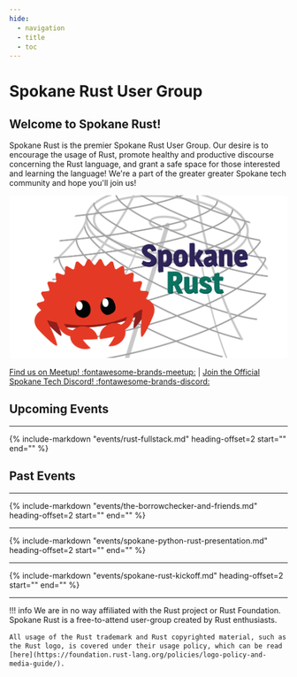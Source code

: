 ```yaml
---
hide:
  - navigation
  - title
  - toc
---
```


# Spokane Rust User Group

## Welcome to Spokane Rust!

Spokane Rust is the premier Spokane Rust User Group. Our desire is to encourage the usage of Rust, promote healthy and productive discourse concerning the Rust language, and grant a safe space for those interested and learning the language! We're a part of the greater greater Spokane tech community and hope you'll join us!

![](img/spokane_rust.png)

[Find us on Meetup! :fontawesome-brands-meetup:](https://www.meetup.com/spokane-rust/) | [Join the Official Spokane Tech Discord! :fontawesome-brands-discord:](https://discord.gg/GYvdBBNTEP)

## Upcoming Events

---

{%
  include-markdown "events/rust-fullstack.md"
  heading-offset=2
  start="<!-- index start -->"
  end="<!-- index end -->"
%}

## Past Events

---

{%
  include-markdown "events/the-borrowchecker-and-friends.md"
  heading-offset=2
  start="<!-- index start -->"
  end="<!-- index end -->"
%}

---

{%
  include-markdown "events/spokane-python-rust-presentation.md"
  heading-offset=2
  start="<!-- index start -->"
  end="<!-- index end -->"
%}

---

{%
  include-markdown "events/spokane-rust-kickoff.md"
  heading-offset=2
  start="<!-- index start -->"
  end="<!-- index end -->"
%}

---

!!! info
    We are in no way affiliated with the Rust project or Rust Foundation. Spokane Rust is a free-to-attend user-group created by Rust enthusiasts.
    
    All usage of the Rust trademark and Rust copyrighted material, such as the Rust logo, is covered under their usage policy, which can be read [here](https://foundation.rust-lang.org/policies/logo-policy-and-media-guide/).